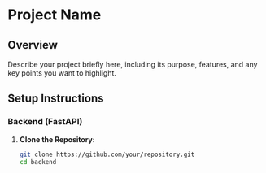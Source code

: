 # Project Name

## Overview

Describe your project briefly here, including its purpose, features, and any key points you want to highlight.

## Setup Instructions

### Backend (FastAPI)

1. **Clone the Repository:**

   ```bash
   git clone https://github.com/your/repository.git
   cd backend
